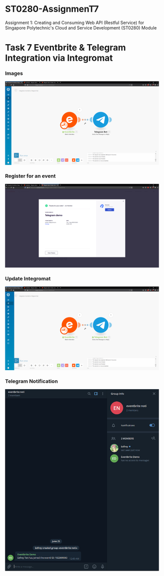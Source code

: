# ST0280-AssignmenT7
Assignment 1: Creating and Consuming Web API (Restful Service) for Singapore Polytechnic's Cloud and Service Development (ST0280) Module

# Task 7 Eventbrite & Telegram Integration via Integromat

### Images
![Home](https://github.com/Chemist-3/ST0280-Assignment-1/blob/T7/docs/integromat.PNG)
### Register for an event
![Register](https://github.com/Chemist-3/ST0280-Assignment-1/blob/T7/docs/register_success.PNG)
### Update Integromat
![Update](https://github.com/Chemist-3/ST0280-Assignment-1/blob/T7/docs/integromat_scenario.PNG)
### Telegram Notification
![Telegram Notification](https://github.com/Chemist-3/ST0280-Assignment-1/blob/T7/docs/telegram_notification.PNG)
